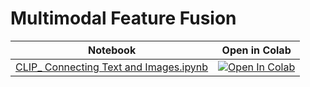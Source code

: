 # Multimodal Feature Fusion



| Notebook | Open in Colab |
|----------|---------------|
| [CLIP_ Connecting Text and Images.ipynb](./CLIP_%20Connecting%20Text%20and%20Images.ipynb) | [![Open In Colab](https://colab.research.google.com/assets/colab-badge.svg)](https://colab.research.google.com/github/awesomeAGI/boost-vllm/blob/main/Multimodal_LLMs/feature_fusion/CLIP_%20Connecting%20Text%20and%20Images.ipynb) |